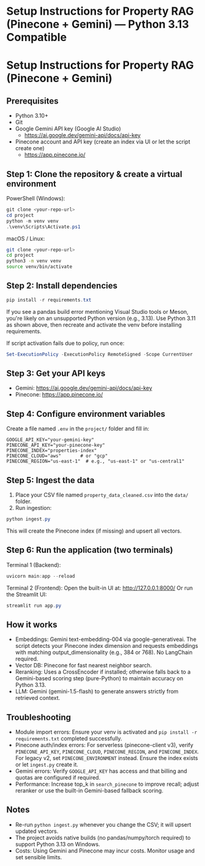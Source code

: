 # Setup Instructions for Property RAG (Pinecone + Gemini) — Python 3.13 Compatible
# Setup Instructions for Property RAG (Pinecone + Gemini)

## Prerequisites
- Python 3.10+
- Git
- Google Gemini API key (Google AI Studio)
	- https://ai.google.dev/gemini-api/docs/api-key
- Pinecone account and API key (create an index via UI or let the script create one)
	- https://app.pinecone.io/

## Step 1: Clone the repository & create a virtual environment
PowerShell (Windows):
```powershell
git clone <your-repo-url>
cd project
python -m venv venv
.\venv\Scripts\Activate.ps1
```

macOS / Linux:
```bash
git clone <your-repo-url>
cd project
python3 -m venv venv
source venv/bin/activate
```

## Step 2: Install dependencies
```powershell
pip install -r requirements.txt
```

If you see a pandas build error mentioning Visual Studio tools or Meson, you're likely on an unsupported Python version (e.g., 3.13). Use Python 3.11 as shown above, then recreate and activate the venv before installing requirements.

If script activation fails due to policy, run once:
```powershell
Set-ExecutionPolicy -ExecutionPolicy RemoteSigned -Scope CurrentUser
```

## Step 3: Get your API keys
- Gemini: https://ai.google.dev/gemini-api/docs/api-key
- Pinecone: https://app.pinecone.io/

## Step 4: Configure environment variables
Create a file named `.env` in the `project/` folder and fill in:
```
GOOGLE_API_KEY="your-gemini-key"
PINECONE_API_KEY="your-pinecone-key"
PINECONE_INDEX="properties-index"
PINECONE_CLOUD="aws"       # or "gcp"
PINECONE_REGION="us-east-1"  # e.g., "us-east-1" or "us-central1"
```

## Step 5: Ingest the data
1. Place your CSV file named `property_data_cleaned.csv` into the `data/` folder.
2. Run ingestion:
```powershell
python ingest.py
```
This will create the Pinecone index (if missing) and upsert all vectors.

## Step 6: Run the application (two terminals)
Terminal 1 (Backend):
```powershell
uvicorn main:app --reload
```
Terminal 2 (Frontend):
Open the built-in UI at: http://127.0.0.1:8000/
Or run the Streamlit UI:
```powershell
streamlit run app.py
```

## How it works
- Embeddings: Gemini text-embedding-004 via google-generativeai. The script detects your Pinecone index dimension and requests embeddings with matching output_dimensionality (e.g., 384 or 768). No LangChain required.
- Vector DB: Pinecone for fast nearest neighbor search.
- Reranking: Uses a CrossEncoder if installed; otherwise falls back to a Gemini-based scoring step (pure-Python) to maintain accuracy on Python 3.13.
- LLM: Gemini (gemini-1.5-flash) to generate answers strictly from retrieved context.

## Troubleshooting
- Module import errors: Ensure your venv is activated and `pip install -r requirements.txt` completed successfully.
- Pinecone auth/index errors: For serverless (pinecone-client v3), verify `PINECONE_API_KEY`, `PINECONE_CLOUD`, `PINECONE_REGION`, and `PINECONE_INDEX`. For legacy v2, set `PINECONE_ENVIRONMENT` instead. Ensure the index exists or let `ingest.py` create it.
- Gemini errors: Verify `GOOGLE_API_KEY` has access and that billing and quotas are configured if required.
- Performance: Increase top_k in `search_pinecone` to improve recall; adjust reranker or use the built-in Gemini-based fallback scoring.

## Notes
- Re-run `python ingest.py` whenever you change the CSV; it will upsert updated vectors.
- The project avoids native builds (no pandas/numpy/torch required) to support Python 3.13 on Windows.
- Costs: Using Gemini and Pinecone may incur costs. Monitor usage and set sensible limits.
